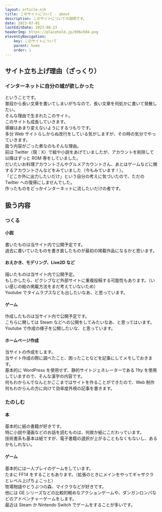 ```yaml
---
layout: article.njk
title: このサイトについて - about
description: このサイトについての説明です。
date: 2023-07-01
lastEditDate: 2023-08-23
headerImg: https://placehold.jp/896x504.png
eleventyNavigation:
    key: このサイトについて
    parent: home
    order: 1
---
```


## サイト立ち上げ理由（ざっくり）

### インターネットに自分の城が欲しかった

ということです。  
普段から長い文章を書いてしまいがちなので、長い文章を何処かに書いて発散したい。  
そんな理由で生まれたこのサイト。  
このサイトも成長していきます。  
導線はあまり変えないようにするつもりです。  
多分 Web サイトらしからぬ改行をしている気がしますが、その時の気分でやっていきます。  
扱う内容がごった煮なのもそんな理由。  
前は Twitter（現：X）で絵や小説をあげていましたが、アカウントを削除して以降はずっと ROM 専をしていました。  
だいたいお料理アカウントさんやグルメアカウントさん、あとはゲームなどに関するアカウントさんなどをみていました（今もみています！）。  
「どこか外に出力したいだけ」という自分の考えに気づいたので、ただの Twitter への復帰にしませんでした。  
作ったものをどっかインターネットに流したいだけの者です。

## 扱う内容

### つくる

#### 小説

書いたものは当サイト内で公開予定です。  
過去に書いていたものを書き直したものが最初の掲載作品になるかと思います。

#### おえかき、モデリング、Live2D など

描いたものは当サイト内で公開予定。  
もしかしたら、ピクシブなど外部サイトに重複投稿する可能性もあります。（いい感じの絵の掲載方法をまだ考えていないため）  
Youtube でタイムラプスなども出したいなあ、と思っています。

#### ゲーム

作成したものは当サイト内で公開予定です。  
こちらに関しては Steam などへの公開をしてみたいなあ、と思ってはいます。  
Youtube で作成の様子を公開したいな、と思っています。

#### ホームページ作成

当サイトの作成をします。  
当サイト作成の際に調べたこと、困ったことなどを記事にしてメモしておきます。  
基本的に WordPress を使用せず、静的サイトジェネレーターである 11ty を使用していますので、そんな漢字の内容です。  
何もわからんでなんとかここまではサイトを作ることができたので、Web 制作何もわからんの方に向けて効率度外視の記事を書きます。

### たのしむ

#### 本

基本的に紙の書籍が好きです。  
特に小説や漫画などのお話を読むものは、何故か紙にこだわっています。  
技術書系も基本は紙ですが、電子書籍の選択が上がることもなくもないし、あるかもしれない。

#### ゲーム

基本的には一人プレイのゲームをしています。  
たまに FF14 をすることもあります。（拡張のときにメインをやってギャザクラとレベル上げちょこっと）  
牧場物語やどうぶつの森、マイクラなどが好きです。  
他には GE シリーズなどの比較的軽めなアクションゲームや、ダンガンロンパなどのアドベンチャーゲームをします。  
最近は Steam か Nintendo Switch でゲームをすることが多いです。
